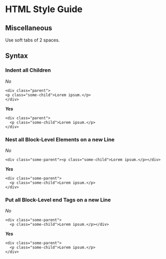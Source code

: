 # HTML Style Guide #



## Miscellaneous ##

Use soft tabs of 2 spaces. 



## Syntax ##

### Indent all Children ###

*No*

```
<div class="parent">
<p class="some-child">Lorem ipsum.</p>
</div>
```
    
***Yes***

```
<div class="parent">
  <p class="some-child">Lorem ipsum.</p>
</div>
```

    
### Nest all Block-Level Elements on a new Line ###

*No*
```
<div class="some-parent"><p class="some-child">Lorem ipsum.</p></div>
```
 
***Yes***

```
<div class="some-parent">
  <p class="some-child">Lorem ipsum.</p>
</div>
```


### Put all Block-Level end Tags on a new Line ###

*No*

```
<div class="some-parent">
  <p class="some-child">Lorem ipsum.</p></div>
```
   
***Yes***

```
<div class="some-parent">
  <p class="some-child">Lorem ipsum.</p>
</div>
```

